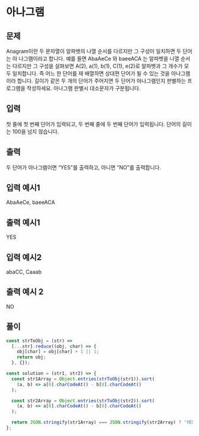 # 아나그램

## 문제

Anagram이란 두 문자열이 알파벳의 나열 순서를 다르지만 그 구성이 일치하면 두 단어는 아 나그램이라고 합니다.
예를 들면 AbaAeCe 와 baeeACA 는 알파벳을 나열 순서는 다르지만 그 구성을 살펴보면 A(2), a(1), b(1), C(1), e(2)로 알파벳과 그 개수가 모두 일치합니다. 즉 어느 한 단어를 재 배열하면 상대편 단어가 될 수 있는 것을 아나그램이라 합니다.
길이가 같은 두 개의 단어가 주어지면 두 단어가 아나그램인지 판별하는 프로그램을 작성하세요. 아나그램 판별시 대소문자가 구분됩니다.

## 입력

첫 줄에 첫 번째 단어가 입력되고, 두 번째 줄에 두 번째 단어가 입력됩니다. 단어의 길이는 100을 넘지 않습니다.

## 출력

두 단어가 아나그램이면 “YES"를 출력하고, 아니면 ”NO"를 출력합니다.

## 입력 예시1

AbaAeCe,
baeeACA

## 출력 예시1

YES

## 입력 예시2

abaCC,
Caaab

## 출력 예시 2

NO

## 풀이

```javascript
const strToObj = (str) =>
  [...str].reduce((obj, char) => {
    obj[char] = obj[char] + 1 || 1;
    return obj;
  }, {});

const solution = (str1, str2) => {
  const str1Array = Object.entries(strToObj(str1)).sort(
    (a, b) => a[0].charCodeAt() - b[0].charCodeAt()
  );

  const str2Array = Object.entries(strToObj(str2)).sort(
    (a, b) => a[0].charCodeAt() - b[0].charCodeAt()
  );

  return JSON.stringify(str1Array) === JSON.stringify(str2Array) ? 'YES' : 'NO';
};
```
